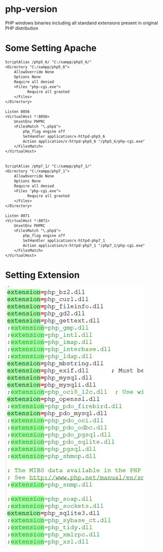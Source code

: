 # php-version
PHP windows binaries including all standand extensions present in original PHP distribution

# Some Setting Apache
```
ScriptAlias /php5_6/ "C:/xampp/php5_6/"
<Directory "C:/xampp/php5_6">
    AllowOverride None
    Options None
    Require all denied
    <Files "php-cgi.exe">
          Require all granted
    </Files>
</Directory>

Listen 8056
<VirtualHost *:8056>
    UnsetEnv PHPRC
    <FilesMatch "\.php$">
        php_flag engine off
        SetHandler application/x-httpd-php5_6
        Action application/x-httpd-php5_6 "/php5_6/php-cgi.exe"
    </FilesMatch>
</VirtualHost>


ScriptAlias /php7_1/ "C:/xampp/php7_1/"
<Directory "C:/xampp/php7_1">
    AllowOverride None
    Options None
    Require all denied
    <Files "php-cgi.exe">
          Require all granted
    </Files>
</Directory>

Listen 8071
<VirtualHost *:8071>
    UnsetEnv PHPRC
    <FilesMatch "\.php$">
        php_flag engine off
        SetHandler application/x-httpd-php7_1
        Action application/x-httpd-php7_1 "/php7_1/php-cgi.exe"
    </FilesMatch>
</VirtualHost>
```

# Setting Extension
![Screenshot](setting-extension-php-ini.png)
